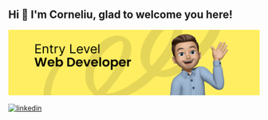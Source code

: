 ## Hi 👋 I'm Corneliu, glad to welcome you here!

![Entry Level Web Developer](https://github.com/cornelber/cornelber/blob/main/github-temp-bannner.jpg)

[![linkedin](https://img.shields.io/badge/linkedin-0A66C2?style=for-the-badge&logo=linkedin&logoColor=white)](https://www.linkedin.com/in/corneliu-berliba-5a04b0182/)
